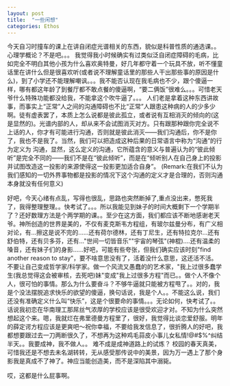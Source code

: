 ```yaml
---
layout: post
title:  "一些闲想"
categories: Ethos
---
```

今天自习时撞车的课上在讲自闭症光谱相关的东西，貌似是科普性质的通选课。。心理学概论？不是吧。。。
我觉得我小时候确实有过类似泛自闭症障碍的毛病，比如完全不明白其他小孩为什么喜欢奥特曼，好几年都守着一个玩具不放，听不懂童话里在讲什么但是很喜欢听(或者说不理解童话里的那些人干出那些事的原因是什么)，到了小学还不能理解嘲讽。。。我不能否认现在我毛病也不少，跟个傻逼一样，哪有都这年龄了到餐厅都不敢点餐的傻逼啊，“要二俩饭”很难么。。。可惜老天爷什么特殊功能都没给我，不能拿这个吹牛逼了。。。
人们老是拿着这种东西讲故事，而事实上“正常”人之间的沟通障碍也不比“正常”人跟患这种病的人的少多少啊。徒有虚表罢了，本质上怎么说都是彼此孤立，或者说有互相消灭的倾向的(这是显然的)。光谱内部的人，却从来不会试图消灭对方。只有跟那种跟你完全说不上话的人，你才有可能进行沟通，否则就是彼此消灭——我们沟通后，你不是你了，我也不是我了。当然，我们可以把造成这种后果的日常语言中称为“沟通”的行为定义为 沟通，显然，这么定义的沟通，它所蕴含的意义与普遍认为的“彼此倾听”是完全不同的——我们不是在“彼此倾听”，而是在“倾听别人在自己身上的投影并试图改造这一投影的来源使得这一投影更加适合自身”。
(Remark:在我们不认为我们感知的一切外界事物都是投影的情况下这个沟通的定义才是合理的，否则沟通本身就没有任何意义)

好吧，今天心绪有点乱，写得也很乱，思路也突然断掉了,重点没出来，憋死我了，我得整理整理。。快考试了。。。所以我能见到妹子的时间大概剩下一个学期半了？还好数理方法是个两学期的课。。至少在这方面，我们都应该不断地感谢老天爷。神所创造的世界是美的，不仅有麦克斯韦方程组，有玻尔兹曼分布，有广义相对论，有...擦这是说不完的......还有荷尔德林，还有丁尼生，还有特拉克尔...还有舒伯特，还有贝多芬，还有..."世间一切皆音乐""宇宙的琴弦"(神棍)....还有温柔的嗓音，还有妹子们的身影......好吧，可能有些夸张，但我们确实应该时刻"find another reason to stay"，要不啥意思没有了，活着没什么意思，这还活不活。不要让自己变成哲学家/科学家。做一个风流又愚蠢的的艺术家，"我上过很多蠢学生(我总觉得这会被审核，去死吧)妹"变成"我上过很多方程"而已。。做个人不像个人，很可怕的事情。那么为什么要奋斗？不够牛逼就只能被方程甩了。。对的，我是个没法摆脱追求快乐的欲望的傻逼，换句话说，我是个人。。不能这么说，我们还没有准确定义什么叫“快乐”，这是个很要命的事情。。。无论如何，快考试了。。
话说我初恋在华南理工那屌丝气浓厚的学校应该是很受欢迎才对。不知为什么突然想起这个来。嗯，我就烂在弗里德曼方程里了，很好，我觉得比谈恋爱舒服。明年的薛定谔方程应该是更爽吧～祝你幸福，不要给我发信息了，很折腾人的好吧，我都想要跟过去一刀两断很久了，不想再为这种鸡毛蒜皮小事儿女私情!@#$%^纠结半天。。我要成神，我不做人。。
难不成是成神道路上的试炼？
校园的春天真美，可惜我还是不想去未名湖转转，无从感受那传说中的美景，因为万一遇上了那个身影我是真成不了神了。神应当能创造美，而不是深陷其中溺毙。

哎，这都是什么屁事啊。